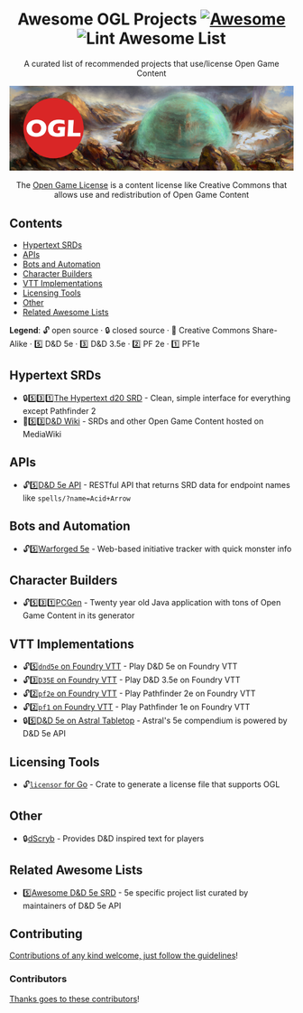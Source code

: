 <div align="center">

<!-- title -->

<!--lint ignore no-dead-urls-->
# Awesome OGL Projects [![Awesome](https://awesome.re/badge.svg)](https://awesome.re) ![Lint Awesome List](https://github.com/anthonyronda/awesome-ogl/workflows/Lint%20Awesome%20List/badge.svg)

<!-- subtitle -->

A curated list of recommended projects that use/license Open Game Content 

<!-- image -->

<a href="https://opengamelicense.org" target="_blank" rel="noopener noreferrer">
  <img src="/images/ogl-banner.png" />
</a>

<!-- description -->

The [Open Game License](https://en.wikipedia.org/wiki/Open_Game_License) is a content license like Creative Commons that allows use and redistribution of Open Game Content

</div>

<!-- TOC -->

## Contents

- [Hypertext SRDs](#hypertext-srds)
- [APIs](#apis)
- [Bots and Automation](#bots-and-automation)
- [Character Builders](#character-builders)
- [VTT Implementations](#vtt-implementations)
- [Licensing Tools](#licensing-tools)
- [Other](#other)
- [Related Awesome Lists](#related-awesome-lists)

**Legend**: 🔓 open source · 🔒 closed source · 🔁 Creative Commons Share-Alike · 5️⃣ D&D 5e · 3️⃣ D&D 3.5e · 2️⃣ PF 2e · 1️⃣ PF1e

<!-- START CONTENT -->

## Hypertext SRDs

- 🔒5️⃣3️⃣1️⃣[The Hypertext d20 SRD](https://www.d20srd.org/) - Clean, simple interface for everything except Pathfinder 2
- 🔁5️⃣3️⃣[D&D Wiki](https://dnd-wiki.org/wiki/Main_Page) - SRDs and other Open Game Content hosted on MediaWiki

## APIs

- 🔓5️⃣[D&D 5e API](https://www.dnd5eapi.co/) - RESTful API that returns SRD data for endpoint names like `spells/?name=Acid+Arrow`

## Bots and Automation

- 🔓5️⃣[Warforged 5e](https://warforged5e.com/) - Web-based initiative tracker with quick monster info

## Character Builders

- 🔓5️⃣3️⃣1️⃣[PCGen](http://pcgen.org/) - Twenty year old Java application with tons of Open Game Content in its generator

## VTT Implementations

- 🔓5️⃣[`dnd5e` on Foundry VTT](https://foundryvtt.com/packages/dnd5e) - Play D&D 5e on Foundry VTT
- 🔓3️⃣[`D35E` on Foundry VTT](https://foundryvtt.com/packages/D35E/) - Play D&D 3.5e on Foundry VTT
- 🔓2️⃣[`pf2e` on Foundry VTT](https://foundryvtt.com/packages/pf2e/) - Play Pathfinder 2e on Foundry VTT
- 🔓2️⃣[`pf1` on Foundry VTT](https://foundryvtt.com/packages/pf1/) - Play Pathfinder 1e on Foundry VTT
- 🔒5️⃣[D&D 5e on Astral Tabletop](https://www.astraltabletop.com/whats-new/2020-10-16) - Astral's 5e compendium is powered by D&D 5e API

## Licensing Tools

- 🔓[`licensor` for Go]() - Crate to generate a license file that supports OGL

## Other

- 🔒[dScryb](https://dscryb.com/) - Provides D&D inspired text for players

## Related Awesome Lists

- 5️⃣[Awesome D&D 5e SRD](https://github.com/5e-bits/awesome-5e-srd) - 5e specific project list curated by maintainers of D&D 5e API 

<!-- END CONTENT -->

## Contributing

[Contributions of any kind welcome, just follow the guidelines](contributing.md)!

### Contributors

[Thanks goes to these contributors](https://github.com/anthonyronda/awesome-ogl/graphs/contributors)!
